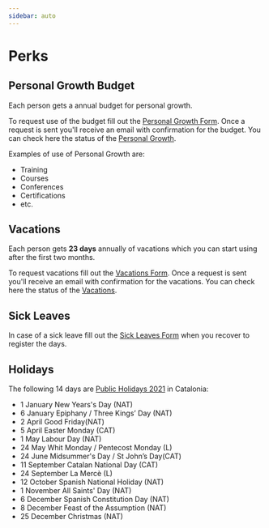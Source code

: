 ```yaml
---
sidebar: auto
---
```


# Perks

## Personal Growth Budget

Each person gets a annual budget for personal growth.

To request use of the budget fill out the [Personal Growth Form]. Once a request is sent you'll receive an email with confirmation for the budget. You can check here the status of the [Personal Growth].

Examples of use of Personal Growth are:

* Training
* Courses
* Conferences
* Certifications
* etc.

[Personal Growth Form]: https://goo.gl/forms/azqaG7cfyMbyYKA73
[Personal Growth]: https://docs.google.com/spreadsheets/d/1uLnhpYmUOVob4Fnu90l1x5hxvDYRyS_HVQ_homkOcX8/edit#gid=1263101999

## Vacations

Each person gets **23 days** annually of vacations which you can start using after the first two months.

To request vacations fill out the [Vacations Form]. Once a request is sent you'll receive an email with confirmation for the vacations. You can check here the status of the [Vacations].

[Vacations Form]: https://goo.gl/forms/oI4sFH0Ee6IG8xvc2
[Vacations]: https://docs.google.com/spreadsheets/d/16qyZmAN360s9ozVPCFWm3cqhk9lMLnZ61u9s6-_NfyA

## Sick Leaves

In case of a sick leave fill out the [Sick Leaves Form] when you recover to register the days.

[Sick Leaves Form]: https://goo.gl/forms/bXRQkDR5H0dhproA3
[Sick Leaves]: https://docs.google.com/spreadsheets/d/1BMY2SQlP_oi2X6jrw4V4iuHtwlX36MwEiEdCLhLoiZo

## Holidays

The following 14 days are [Public Holidays 2021] in Catalonia:

* 1 January New Years's Day (NAT)
* 6 January Epiphany / Three Kings’ Day (NAT)
* 2 April Good Friday(NAT)
* 5 April Easter Monday (CAT)
* 1 May Labour Day (NAT)
* 24 May Whit Monday / Pentecost Monday (L)
* 24 June Midsummer's Day / St John’s Day(CAT)
* 11 September Catalan National Day (CAT)
* 24 September La Mercè (L)
* 12 October Spanish National Holiday (NAT)
* 1 November All Saints' Day (NAT)
* 6 December Spanish Constitution Day (NAT)
* 8 December Feast of the Assumption (NAT)
* 25 December Christmas (NAT)

[Public Holidays 2021]: https://ajuntament.barcelona.cat/calendarifestius/en/
